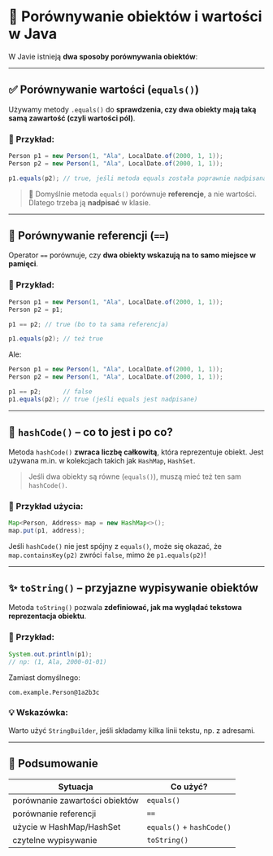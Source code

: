
# 📘 Porównywanie obiektów i wartości w Java

W Javie istnieją **dwa sposoby porównywania obiektów**:

---

## ✅ Porównywanie wartości (`equals()`)

Używamy metody `.equals()` do **sprawdzenia, czy dwa obiekty mają taką samą zawartość (czyli wartości pól)**.

### 🔧 Przykład:
```java
Person p1 = new Person(1, "Ala", LocalDate.of(2000, 1, 1));
Person p2 = new Person(1, "Ala", LocalDate.of(2000, 1, 1));

p1.equals(p2); // true, jeśli metoda equals została poprawnie nadpisana
```

> 🧠 Domyślnie metoda `equals()` porównuje **referencje**, a nie wartości.  
Dlatego trzeba ją **nadpisać** w klasie.

---

## 🧪 Porównywanie referencji (`==`)

Operator `==` porównuje, czy **dwa obiekty wskazują na to samo miejsce w pamięci**.

### 🔧 Przykład:
```java
Person p1 = new Person(1, "Ala", LocalDate.of(2000, 1, 1));
Person p2 = p1;

p1 == p2; // true (bo to ta sama referencja)

p1.equals(p2); // też true
```

Ale:
```java
Person p1 = new Person(1, "Ala", LocalDate.of(2000, 1, 1));
Person p2 = new Person(1, "Ala", LocalDate.of(2000, 1, 1));

p1 == p2;      // false
p1.equals(p2); // true (jeśli equals jest nadpisane)
```

---

## 🧮 `hashCode()` – co to jest i po co?

Metoda `hashCode()` **zwraca liczbę całkowitą**, która reprezentuje obiekt. Jest używana m.in. w kolekcjach takich jak `HashMap`, `HashSet`.

> Jeśli dwa obiekty są równe (`equals()`), muszą mieć też ten sam `hashCode()`.

### 🔧 Przykład użycia:
```java
Map<Person, Address> map = new HashMap<>();
map.put(p1, address);
```

Jeśli `hashCode()` nie jest spójny z `equals()`, może się okazać, że `map.containsKey(p2)` zwróci `false`, mimo że `p1.equals(p2)`!

---

## ✨ `toString()` – przyjazne wypisywanie obiektów

Metoda `toString()` pozwala **zdefiniować, jak ma wyglądać tekstowa reprezentacja obiektu**.

### 🔧 Przykład:
```java
System.out.println(p1);
// np: (1, Ala, 2000-01-01)
```

Zamiast domyślnego:
```
com.example.Person@1a2b3c
```

### 💡 Wskazówka:
Warto użyć `StringBuilder`, jeśli składamy kilka linii tekstu, np. z adresami.

---

## 🧷 Podsumowanie

| Sytuacja                      | Co użyć?     |
|------------------------------|--------------|
| porównanie zawartości obiektów | `equals()`   |
| porównanie referencji         | `==`          |
| użycie w HashMap/HashSet     | `equals()` + `hashCode()` |
| czytelne wypisywanie         | `toString()`  |
